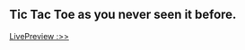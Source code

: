 ## Tic Tac Toe as you never seen it before.

[ LivePreview :>> ](https://0red0.github.io/Tic-Tac-Toe/)